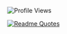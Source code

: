 ![Profile Views](https://komarev.com/ghpvc/?username=tipizzo&color=blue)


[![Readme Quotes](https://quotes-github-readme.vercel.app/api?type=horizontal&theme=dark)](https://github.com/piyushsuthar/github-readme-quotes)
